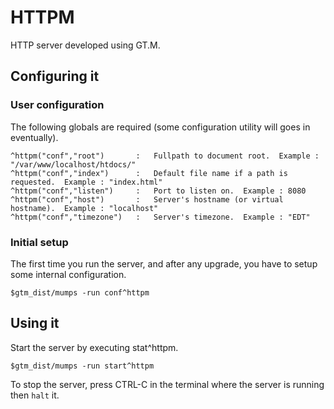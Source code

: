 # HTTPM

HTTP server developed using GT.M.

## Configuring it

### User configuration

The following globals are required (some configuration utility will goes in eventually).

	^httpm("conf","root")		:	Fullpath to document root.  Example : "/var/www/localhost/htdocs/"
	^httpm("conf","index")		:	Default file name if a path is requested.  Example : "index.html"
	^httpm("conf","listen")		:	Port to listen on.  Example : 8080
	^httpm("conf","host")		:	Server's hostname (or virtual hostname).  Example : "localhost"
	^httpm("conf","timezone")	:	Server's timezone.  Example : "EDT"

### Initial setup

The first time you run the server, and after any upgrade, you have to setup some internal configuration.

	$gtm_dist/mumps -run conf^httpm

## Using it

Start the server by executing stat^httpm.

	$gtm_dist/mumps -run start^httpm

To stop the server, press CTRL-C in the terminal where the server is running then `halt` it.
